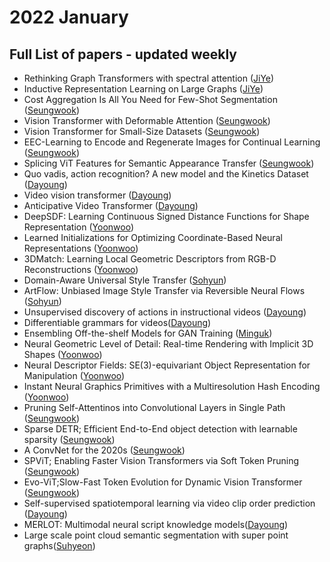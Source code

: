 # 2022 January
## Full List of papers - updated weekly

- Rethinking Graph Transformers with spectral attention ([JiYe](https://dawn-laser-9d4.notion.site/Rethinking-Graph-Transformers-with-sepctral-attention-e0cb79e771a948d0837a623f4e322afa))
- Inductive Representation Learning on Large Graphs ([JiYe](https://dawn-laser-9d4.notion.site/Inductive-Representation-Learning-on-Large-Graphs-758212cb8eb64f68bebf94f7c44d576b))
- Cost Aggregation Is All You Need for Few-Shot Segmentation ([Seungwook](https://wookiekim.github.io/summary-d/))
- Vision Transformer with Deformable Attention ([Seungwook](https://wookiekim.github.io/summary-a/))
- Vision Transformer for Small-Size Datasets ([Seungwook](https://wookiekim.github.io/summary-b/))
- EEC-Learning to Encode and Regenerate Images for Continual Learning ([Seungwook](https://wookiekim.github.io/summary-c/))
- Splicing ViT Features for Semantic Appearance Transfer ([Seungwook](https://wookiekim.github.io/summary-e/))
- Quo vadis, action recognition? A new model and the Kinetics Dataset ([Dayoung](https://encouraging-plow-56c.notion.site/Quo-vadis-action-recognition-A-new-model-and-the-Kinetics-Dataset-5f90379288a74a2bb2a476f11bc1d6e0))
- Video vision transformer ([Dayoung](https://encouraging-plow-56c.notion.site/Video-vision-transformer-ViViT-66fb47251f884dec95d0236ca905eb7c))
- Anticipative Video Transformer ([Dayoung](https://encouraging-plow-56c.notion.site/Anticipative-Video-Transformer-58251a6434294e2ebfd0563181f72699))
- DeepSDF: Learning Continuous Signed Distance Functions for Shape Representation ([Yoonwoo](https://ballistic-scarecrow-96b.notion.site/DeepSDF-Learning-Continuous-Signed-Distance-Functions-for-Shape-Representation-9d3bfaa7f2454add83a88e7897cace4e))
- Learned Initializations for Optimizing Coordinate-Based Neural Representations ([Yoonwoo](https://ballistic-scarecrow-96b.notion.site/Learned-Initializations-for-Optimizing-Coordinate-Based-Neural-Representations-9f2b13d85e1e47e8b0121f467b4b79bd))
- 3DMatch: Learning Local Geometric Descriptors from RGB-D Reconstructions ([Yoonwoo](https://ballistic-scarecrow-96b.notion.site/3DMatch-Learning-Local-Geometric-Descriptors-from-RGB-D-Reconstructions-e5e4a0d4375843d09b6091831856347d))
- Domain-Aware Universal Style Transfer ([Sohyun](https://broken-minute-4b4.notion.site/Domain-Aware-Universal-Style-Transfer-97a8c32ded844e2082f46691776a0710))
- ArtFlow: Unbiased Image Style Transfer via Reversible Neural Flows ([Sohyun](https://broken-minute-4b4.notion.site/ArtFlow-Unbiased-Image-Style-Transfer-via-Reversible-Neural-Flows-7baea6971d134d2d8e676bc778305b00))
- Unsupervised discovery of actions in instructional videos ([Dayoung](https://encouraging-plow-56c.notion.site/Unsupervised-discovery-of-actions-in-instructional-videos-67e6be9107ed4d298b8619de25725efe))
- Differentiable grammars for videos([Dayoung](https://encouraging-plow-56c.notion.site/Differentiable-Grammars-for-Videos-6ab639aec8e94948b8c012c1d9b4fe9f))
- Ensembling Off-the-shelf Models for GAN Training ([Minguk](https://github.com/POSTECH-CVLab/daily-reading-group/blob/main/Archive/2022/01/summary/minguk_16.md))
- Neural Geometric Level of Detail: Real-time Rendering with Implicit 3D Shapes ([Yoonwoo](https://ballistic-scarecrow-96b.notion.site/Neural-Geometric-Level-of-Detail-Real-time-Rendering-with-Implicit-3D-Shapes-00829cab4dea4ccb8d06838337ec935e))
- Neural Descriptor Fields: SE(3)-equivariant Object Representation for Manipulation  ([Yoonwoo](https://ballistic-scarecrow-96b.notion.site/Neural-Descriptor-Fields-SE-3-equivariant-Object-Representation-for-Manipulation-c3b7861454fd491fa8d07f7f769d1f92))
- Instant Neural Graphics Primitives with a Multiresolution Hash Encoding ([Yoonwoo](https://ballistic-scarecrow-96b.notion.site/Instant-Neural-Graphics-Primitives-with-a-Multiresolution-Hash-Encoding-a82666953de047b7a2813c3084c2f210))
- Pruning Self-Attentinos into Convolutional Layers in Single Path ([Seungwook](https://wookiekim.github.io/summary-f/))
- Sparse DETR; Efficient End-to-End object detection with learnable sparsity ([Seungwook](https://wookiekim.github.io/summary-g/))
- A ConvNet for the 2020s ([Seungwook](https://wookiekim.github.io/test_permalink/))
- SPViT; Enabling Faster Vision Transformers via Soft Token Pruning ([Seungwook](https://wookiekim.github.io/summary-i/))
- Evo-ViT;Slow-Fast Token Evolution for Dynamic Vision Transformer ([Seungwook](https://wookiekim.github.io/summary-j/))
- Self-supervised spatiotemporal learning via video clip order prediction ([Dayoung](https://encouraging-plow-56c.notion.site/Self-supervised-spatio-temporal-learning-via-video-clip-order-prediction-1891a979a3b14d9dbad62842fcffce39))
- MERLOT: Multimodal neural script knowledge models([Dayoung](https://encouraging-plow-56c.notion.site/MERLOT-Multimodal-neural-script-knowledge-models-e743d84f1ff34632b633fce70665223f)) 
- Large scale point cloud semantic segmentation with super point graphs([Suhyeon](https://pattern-packet-df5.notion.site/Large-scale-point-cloud-semantic-segmentation-with-super-point-graphs-8b5be2087fd6496791cbf6c32030b76f))
